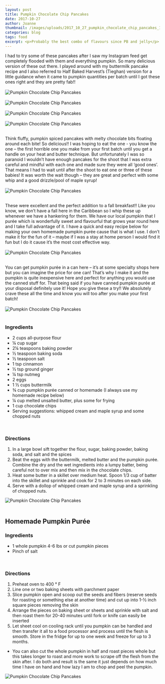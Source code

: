 ```yaml
---
layout: post
title: Pumpkin Chocolate Chip Pancakes
date: 2017-10-27
author: Joanne
thumbnail: /images/uploads/2017_10_27_pumpkin_chocolate_chip_pancakes_1.jpg
categories: blog
tags: food
excerpt: <p>Probably the best combo of flavours since PB and jelly</p>
---
```


I had to try some of these pancakes after I saw my Instagram feed get completely flooded with them and everything pumpkin. So many delicious version of these out there. I played around with my buttermilk pancake recipe and I also referred to Half Baked Harvest’s (Tieghan) version for a little guidance when it came to pumpkin quantities per batch until I got these ones right and they are pretty fab!!
<br>
<br>
![Pumpkin Chocolate Chip Pancakes](/images/uploads/2017_10_27_pumpkin_chocolate_chip_pancakes_2.jpg)
<br>
<br>
![Pumpkin Chocolate Chip Pancakes](/images/uploads/2017_10_27_pumpkin_chocolate_chip_pancakes_3.jpg)
<br>
<br>
![Pumpkin Chocolate Chip Pancakes](/images/uploads/2017_10_27_pumpkin_chocolate_chip_pancakes_4.jpg)
<br>
<br>
![Pumpkin Chocolate Chip Pancakes](/images/uploads/2017_10_27_pumpkin_chocolate_chip_pancakes_5.jpg)
<br>
<br>

Think fluffy, pumpkin spiced pancakes with melty chocolate bits floating around each bite! So delicious!! I was hoping to eat the one - you know the one &ndash; the first horrible one you make from your first batch until you get a handle on your heat and butter technique. But unfortunately I was so paranoid I wouldn’t have enough pancakes for the shoot that I was extra careful and mindful with each one and made sure they were all ‘good ones’. That means I had to wait until after the shoot to eat one or three of these babies! It was worth the wait though &ndash; they are great and perfect with some whip and a good drizzle/pool of maple syrup!
<br>
<br>
![Pumpkin Chocolate Chip Pancakes](/images/uploads/2017_10_27_pumpkin_chocolate_chip_pancakes_6.jpg)
<br>
<br>

These were excellent and the perfect addition to a fall breakfast!! Like you know, we don’t have a fall here in the Caribbean so I whip these up whenever we have a hankering for them. We have our local pumpkin that I purée which is wonderfully sweet and flavourful that grows year round here and I take full advantage of it. I have a quick and easy recipe below for making your own homemade pumpkin purée cause that is what I use.  I don’t make it for the fun of it &ndash; maybe if I was a stay at home person I would find it fun but I do it cause it’s the most cost effective way.
<br>
<br>
![Pumpkin Chocolate Chip Pancakes](/images/uploads/2017_10_27_pumpkin_chocolate_chip_pancakes_7.jpg)
<br>
<br>

You can get pumpkin purée in a can here &ndash; it’s at some specialty shops here but you can imagine the price for one can! That’s why I make it and the pumpkin is quite inexpensive here and perfect for anything  you would use the canned stuff for. That being said if you have canned pumpkin purée at your disposal definitely use it! Hope you give these a try!! We absolutely crave these all the time and know you will too after you make your first batch!
<br>
<br>
![Pumpkin Chocolate Chip Pancakes](/images/uploads/2017_10_27_pumpkin_chocolate_chip_pancakes_8.jpg)
<br>
<br>

### Ingredients

* 2 cups all-purpose flour
* &frac14; cup sugar
* 2&frac14; teaspoons baking powder
* &frac12; teaspoon baking soda
* &frac12; teaspoon salt
* 1 tsp cinnamon
* &frac12; tsp ground ginger
* &frac14; tsp nutmeg
* 2 eggs
* 1 &frac12; cups buttermilk
* &frac34; cup pumpkin purée canned or homemade (I always use my homemade recipe below)
* &frac14; cup melted unsalted butter, plus some for frying
* 1 cup chocolate chips
* Serving suggestions: whipped cream and maple syrup and some chopped nuts
<br>

### Directions

1. In a large bowl sift together the flour, sugar, baking powder, baking soda, and salt and the spices
2. Beat the eggs with the buttermilk, melted butter and the pumpkin purée. Combine the dry and the wet ingredients into a lumpy batter, being careful not to over mix and then mix in the chocolate chips.
3. Heat some butter in a skillet over medium heat. Spoon 1/3 cup of batter into the skillet and sprinkle and cook for 2 to 3 minutes on each side.
4. Serve with a dollop of whipped cream and maple syrup and a sprinkling of chopped nuts.

![Pumpkin Chocolate Chip Pancakes](/images/uploads/2017_10_27_pumpkin_chocolate_chip_pancakes_9.jpg)
<br>
<br>

## Homemade Pumpkin Purée

### Ingredients

* 1 whole pumpkin 4-6 lbs or cut pumpkin pieces
* Pinch of salt
<br>

### Directions

1. Preheat oven to 400 ° F
1. Line one or two baking sheets with parchment paper
2. Slice pumpkin open and scoop out the seeds and fibers (reserve seeds for roasting or something else at another time) and cut up into 1-½ inch square pieces removing the skin
3. Arrange the pieces on baking sheet or sheets and sprinkle with salt and then roast them for 20-40 minutes until fork or knife can easily be inserted
4. Let sheet cool on cooling rack until you pumpkin can be handled and then transfer it all to a food processor and process until the flesh is smooth. Store in the fridge for up to one week and freeze for up to 3 months.

* You can also cut the whole pumpkin in half and roast pieces whole but this takes longer to roast and more work to scrape off the flesh from the skin after. I do both and result is the same it just depends on how much time I have on hand and how lazy I am to chop and peel the pumpkin.

![Pumpkin Chocolate Chip Pancakes](/images/uploads/2017_10_27_pumpkin_chocolate_chip_pancakes_10.jpg)
